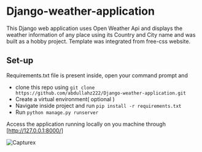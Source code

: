 # Django-weather-application
This Django web application uses Open Weather Api and displays the weather information of any place using its Country and City name and was built as a hobby project. Template was integrated from free-css website. 

## Set-up
Requirements.txt file is present inside, open your command prompt and
*  clone this repo using `git clone https://github.com/abdullahz222/Django-weather-application.git `
* Create a virtual environment( optional )
* Navigate inside project and run ` pip install -r requirements.txt `
* Run ` python manage.py runserver `

Access the application running locally on you machine through [http://127.0.0.1:8000/]


![Capturex](https://user-images.githubusercontent.com/67898270/114850693-7b3e5700-9dfa-11eb-88a8-3a55595e4bd8.PNG)
